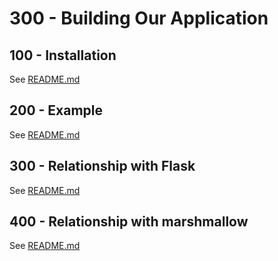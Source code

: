 # 300 - Building Our Application

## 100 - Installation

See [README.md](./100/README.md)

## 200 - Example

See [README.md](./200/README.md)

## 300 - Relationship with Flask

See [README.md](./300/README.md)

## 400 - Relationship with marshmallow

See [README.md](./400/README.md)